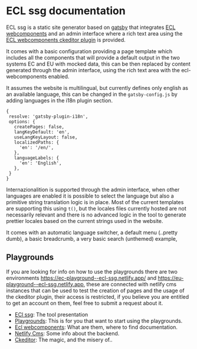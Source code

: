 # ECL ssg documentation

ECL ssg is a static site generator based on [gatsby](https://www.gatsbyjs.com/) that integrates [ECL webcomponents](https://github.com/ec-europa/ecl-webcomponents) and an admin interface where a rich text area using the [ECL webcomponents ckeditor plugin](https://ecl-webcomponents.netlify.app/playground/) is provided.

It comes with a basic configuration providing a page template which includes all the components that will provide a default output in the two systems EC and EU with mocked data, this can be then replaced by content generated through the admin interface, using the rich text area with the ecl-webcomponents enabled.

It assumes the website is multilingual, but currently defines only english as an available language, this can be changed in the `gatsby-config.js` by adding languages in the i18n plugin section.

 ```text
 {
  resolve: 'gatsby-plugin-i18n',  
  options: {  
    createPages: false,    
    langKeyDefault: 'en',  
    useLangKeyLayout: false,  
    localizedPaths: { 
      'en': '/en/',  
    },  
    languageLabels: {  
      'en': 'English',  
    },  
  }  
 }
 ```

Internazionalition is supported through the admin interface, when other languages are enabled it is possible to select the language but also a primitive string translation logic is in place.
Most of the current templates are supporting this using `t()`, but the locales files currently hosted are not necessarily relevant and there is no advanced logic in the tool to generate prettier locales based on the current strings used in the website.

It comes with an automatic language switcher, a default menu (..pretty dumb), a basic breadcrumb, a very basic search (unthemed) example,

## Playgrounds

If you are looking for info on how to use the playgrounds there are two environments https://ec-playground--ecl-ssg.netlify.app/ and https://eu-playground--ecl-ssg.netlify.app, these are connected with netlify cms instances that can be used to test the creation of pages and the usage of the ckeditor plugin, their access is restricted, if you believe you are entitled to get an account on them, feel free to submit a request about it. 

- [ECl ssg](./ecl-ssg.md): The tool presentation
- [Playgrounds](./playgrounds.md): This is for you that want to start using the playgrounds.
- [Ecl webcomponents](./webcomponents.md): What are them, where to find documentation.
- [Netlify Cms](./netlify-cms.md): Some info about the backend.
- [Ckeditor](./editor.md): The magic, and the misery of..
